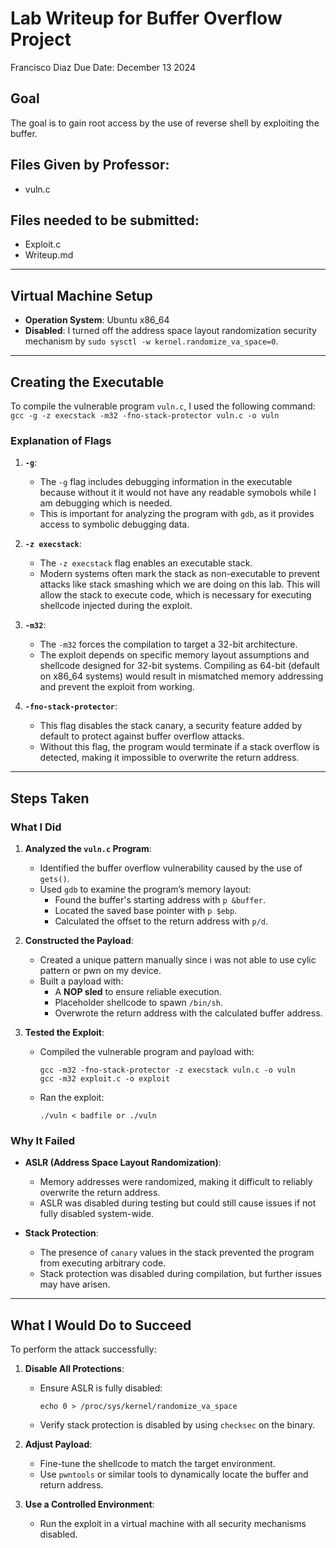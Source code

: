 # Lab Writeup for Buffer Overflow Project
Francisco Diaz
Due Date: December 13 2024

## Goal
The goal is to gain root access by the use of reverse shell by exploiting the buffer.

## Files Given by Professor:
- vuln.c

## Files needed to be submitted:
- Exploit.c
- Writeup.md

---

## Virtual Machine Setup
- **Operation System**: Ubuntu x86_64
- **Disabled**: I turned off the address space layout randomization security mechanism by `sudo sysctl -w kernel.randomize_va_space=0`.

---

## Creating the Executable

To compile the vulnerable program `vuln.c`, I used the following command:
`gcc -g -z execstack -m32 -fno-stack-protector vuln.c -o vuln`

### Explanation of Flags
1. **`-g`**:
   - The `-g` flag includes debugging information in the executable because without it it would not have any readable symobols while I am debugging which is needed.
   - This is important for analyzing the program with `gdb`, as it provides access to symbolic debugging data.

2. **`-z execstack`**:
   - The `-z execstack` flag enables an executable stack.
   - Modern systems often mark the stack as non-executable to prevent attacks like stack smashing which we are doing on this lab. This will allow the stack to execute code, which is necessary for executing shellcode injected during the exploit.

3. **`-m32`**:
   - The `-m32`  forces the compilation to target a 32-bit architecture.
   - The exploit depends on specific memory layout assumptions and shellcode designed for 32-bit systems. Compiling as 64-bit (default on x86_64 systems) would result in mismatched memory addressing and prevent the exploit from working.

4. **`-fno-stack-protector`**:
   - This flag disables the stack canary, a security feature added by default to protect against buffer overflow attacks.
   - Without this flag, the program would terminate if a stack overflow is detected, making it impossible to overwrite the return address.

---
## Steps Taken
### What I Did
1. **Analyzed the `vuln.c` Program**:
   - Identified the buffer overflow vulnerability caused by the use of `gets()`.
   - Used `gdb` to examine the program’s memory layout:
     - Found the buffer's starting address with `p &buffer`.
     - Located the saved base pointer with `p $ebp`.
     - Calculated the offset to the return address with `p/d`.

2. **Constructed the Payload**:
   - Created a unique pattern manually since i was not able to use cylic pattern or pwn on my device.
   - Built a payload with:
     - A **NOP sled** to ensure reliable execution.
     - Placeholder shellcode to spawn `/bin/sh`.
     - Overwrote the return address with the calculated buffer address.

3. **Tested the Exploit**:
   - Compiled the vulnerable program and payload with:
     ```
     gcc -m32 -fno-stack-protector -z execstack vuln.c -o vuln
     gcc -m32 exploit.c -o exploit
     ```
   - Ran the exploit:
     ```
     ./vuln < badfile or ./vuln
     ```

### Why It Failed
- **ASLR (Address Space Layout Randomization)**:
  - Memory addresses were randomized, making it difficult to reliably overwrite the return address.
  - ASLR was disabled during testing but could still cause issues if not fully disabled system-wide.

- **Stack Protection**:
  - The presence of `canary` values in the stack prevented the program from executing arbitrary code.
  - Stack protection was disabled during compilation, but further issues may have arisen.

---

## What I Would Do to Succeed
To perform the attack successfully:
1. **Disable All Protections**:
   - Ensure ASLR is fully disabled:
     ```
     echo 0 > /proc/sys/kernel/randomize_va_space
     ```
   - Verify stack protection is disabled by using `checksec` on the binary.

2. **Adjust Payload**:
   - Fine-tune the shellcode to match the target environment.
   - Use `pwntools` or similar tools to dynamically locate the buffer and return address.

3. **Use a Controlled Environment**:
   - Run the exploit in a virtual machine with all security mechanisms disabled.





